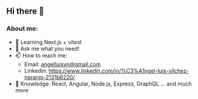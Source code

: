 ## Hi there 👋

### About me:

- 🌱 Learning Next.js + vitest
- 💬 Ask me what you need!
- 📫 How to reach me:
  - Email:  angelluisvn@gmail.com
  - Linkedin: https://www.linkedin.com/in/%C3%A1ngel-luis-vilchez-naranjo-2131b6220/
- 🧠 Knowledge: React, Angular, Node.js, Express, GraphQL ... and much more
